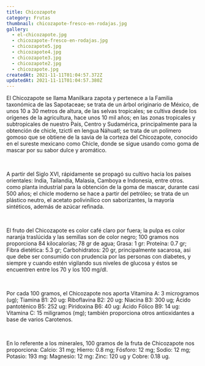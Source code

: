 ```yaml
---
title: Chicozapote
category: Frutas
thumbnail: chicozapote-fresco-en-rodajas.jpg
gallery:
  - el-chicozapote.jpg
  - chicozapote-fresco-en-rodajas.jpg
  - chicozapote5.jpg
  - chicozapote4.jpg
  - chicozapote3.jpg
  - chicozapote2.jpg
  - chicozapote.jpg
createdAt: 2021-11-11T01:04:57.372Z
updatedAt: 2021-11-11T01:04:57.380Z
---
```

El Chicozapote se llama Manilkara zapota y pertenece a la Familia taxonómica de las Sapotaceae; se trata de un árbol originario de México, de unos 10 a 30 metros de altura, de las selvas tropicales; se cultiva desde los orígenes de la agricultura, hace unos 10 mil años; en las zonas tropicales y subtropicales de nuestro País, Centro y Sudamérica, principalmente para la obtención de chicle, tzictli en lengua Náhuatl; se trata de un polímero gomoso que se obtiene de la savia de la corteza del Chicozapote, conocido en el sureste mexicano como Chicle, donde se sigue usando como goma de mascar por su sabor dulce y aromático.

<br/>

A partir del Siglo XVI, rápidamente se propagó su cultivo hacia los países orientales: India, Tailandia, Malasia, Camboya e Indonesia, entre otros. como planta industrial para la obtención de la goma de mascar, durante casi 500 años; el chicle moderno se hace a partir del petróleo; se trata de un plástico neutro, el acetato polivinílico con saborizantes, la mayoría sintéticos, además de azúcar refinada.

<br/>

El fruto del Chicozapote es color café claro por fuera; la pulpa es color naranja traslúcida y las semillas son de color negro; 100 gramos nos proporciona 84 kilocalorías; 78 gr de agua; Grasa: 1 gr: Proteína: 0.7 gr; Fibra dietética: 5.3 gr; Carbohidratos: 20 gr, principalmente sacarosa, asi que debe ser consumido con prudencia por las personas con diabetes, y siempre y cuando estén vigilando sus niveles de glucosa y éstos se encuentren entre los 70 y los 100 mg/dl.

<br/>

Por cada 100 gramos, el Chicozapote nos aporta Vitamina A: 3 microgramos (ug); Tiamina B1: 20 ug: Riboflavina B2: 20 ug: Niacina B3: 300 ug; Ácido pantoténico B5: 252 ug: Piridoxina B6: 40 ug: Ácido Fólico B9: 14 ug: Vitamina C: 15 miligramos (mg); también proporciona otros antioxidantes a base de varios Carotenos.

<br/>

En lo referente a los minerales, 100 gramos de la fruta de Chicozapote nos proporciona: Calcio: 31 mg; Hierro: 0.8 mg; Fósforo: 12 mg; Sodio: 12 mg; Potasio: 193 mg: Magnesio: 12 mg: Zinc: 120 ug y Cobre: 0.18 ug.